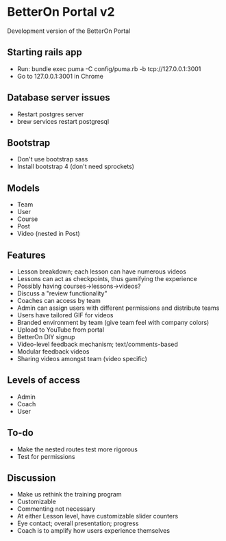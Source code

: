 # BetterOn Portal v2

Development version of the BetterOn Portal

## Starting rails app
- Run: bundle exec puma -C config/puma.rb -b tcp://127.0.0.1:3001
- Go to 127.0.0.1:3001 in Chrome

## Database server issues
- Restart postgres server
- brew services restart postgresql

## Bootstrap
- Don't use bootstrap sass
- Install bootstrap 4 (don't need sprockets)

## Models
- Team
- User
- Course
- Post
- Video (nested in Post)

## Features
- Lesson breakdown; each lesson can have numerous videos
- Lessons can act as checkpoints, thus gamifying the experience
- Possibly having courses->lessons->videos?
- Discuss a "review functionality"
- Coaches can access by team
- Admin can assign users with different permissions and distribute teams
- Users have tailored GIF for videos
- Branded environment by team (give team feel with company colors)
- Upload to YouTube from portal
- BetterOn DIY signup
- Video-level feedback mechanism; text/comments-based
- Modular feedback videos
- Sharing videos amongst team (video specific)

## Levels of access
- Admin
- Coach
- User

## To-do
- Make the nested routes test more rigorous
- Test for permissions

## Discussion
- Make us rethink the training program
- Customizable
- Commenting not necessary
- At either Lesson level, have customizable slider counters
- Eye contact; overall presentation; progress
- Coach is to amplify how users experience themselves
